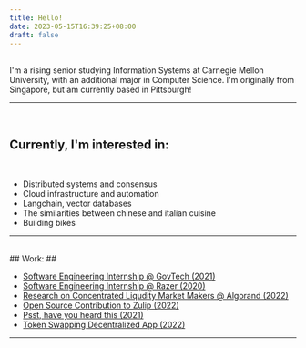 ```yaml
---
title: Hello!
date: 2023-05-15T16:39:25+08:00
draft: false
---
```


\
I'm a rising senior studying Information Systems at Carnegie Mellon University, with an additional major in Computer Science. I'm originally from Singapore, but am currently based in Pittsburgh!

---
<br>

## Currently, I'm interested in: ## 
<br>

* Distributed systems and consensus
* Cloud infrastructure and automation
* Langchain, vector databases
* The similarities between chinese and italian cuisine
* Building bikes    

---
<br>
## Work: ##

* [Software Engineering Internship @ GovTech (2021)](www.google.com)
* [Software Engineering Internship @ Razer (2020)](www.google.com)
* [Research on Concentrated Liqudity Market Makers @ Algorand (2022)](https://github.com/AlgorandAMM/clmmamm/blob/main/Crypto_Project_Report.pdf)
* [Open Source Contribution to Zulip (2022)](https://github.com/zulip/zulip/pull/23811#issuecomment-1371486818)
* [Psst, have you heard this (2021)](www.google.com)
* [Token Swapping Decentralized App (2022)](www.google.com)


---